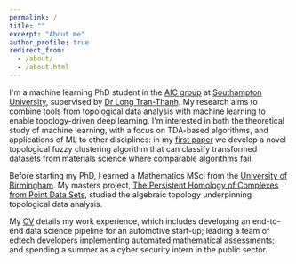 ```yaml
---
permalink: /
title: ""
excerpt: "About me"
author_profile: true
redirect_from: 
  - /about/
  - /about.html
---
```


I'm a machine learning PhD student in the [AIC group](https://www.aic.ecs.soton.ac.uk/) at [Southampton University](https://www.southampton.ac.uk/), supervised by [Dr Long Tran-Thanh](https://human-agentlearning.github.io/). My research aims to combine tools from topological data analysis with machine learning to enable topology-driven deep learning. I'm interested in both the theoretical study of machine learning, with a focus on TDA-based algorithms, and applications of ML to other disciplines: in my [first paper](https://arxiv.org/abs/2006.02796) we develop a novel topological fuzzy clustering algorithm that can classify transformed datasets from materials science where comparable algorithms fail. 

Before starting my PhD, I earned a Mathematics MSci from the [University of Birmingham](https://www.birmingham.ac.uk/). My masters project, [The Persistent Homology of Complexes from Point Data Sets](https://tomogwen.github.io/files/Persistent_Homology.pdf), studied the algebraic topology underpinning topological data analysis.

My [CV](https://tomogwen.github.io/cv/) details my work experience, which includes developing an end-to-end data science pipeline for an automotive start-up; leading a team of edtech developers implementing automated mathematical assessments; and spending a summer as a cyber security intern in the public sector.